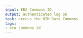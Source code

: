 ```yaml
---
input: ERA Commons ID
output: authenticated log on
task: access the NIH Data Commons
tags:
- era commons id
---
```

